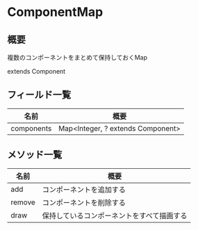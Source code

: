 # ComponentMap

## 概要

複数のコンポーネントをまとめて保持しておくMap

extends Component

## フィールド一覧

| 名前       | 概要                              |
| ---------- | --------------------------------- |
| components | Map<Integer, ? extends Component> |

## メソッド一覧

| 名前   | 概要                                       |
| ------ | ------------------------------------------ |
| add    | コンポーネントを追加する                   |
| remove | コンポーネントを削除する                   |
| draw   | 保持しているコンポーネントをすべて描画する |

